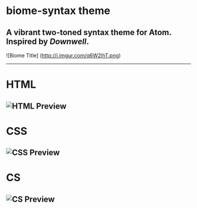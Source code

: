 # biome-syntax theme
## A vibrant two-toned syntax theme for Atom. Inspired by *Downwell*.

![Biome Title] (http://i.imgur.com/q6W2lhT.png)

---
# HTML
![HTML Preview](http://i.imgur.com/fqK699p.png)
---
# CSS
![CSS Preview](http://i.imgur.com/gkAjGk8.png)
---
# CS
![CS Preview](http://i.imgur.com/nty8wDc.png)
---
